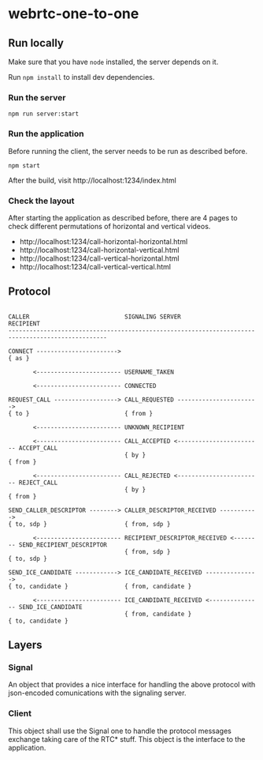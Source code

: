# webrtc-one-to-one

## Run locally

Make sure that you have `node` installed, the server depends on it.

Run `npm install` to install dev dependencies.

### Run the server

```
npm run server:start
```

### Run the application

Before running the client, the server needs to be run as described before.

```
npm start
```

After the build, visit http://localhost:1234/index.html

### Check the layout

After starting the application as described before, there are 4 pages to check
different permutations of horizontal and vertical videos.

- http://localhost:1234/call-horizontal-horizontal.html
- http://localhost:1234/call-horizontal-vertical.html
- http://localhost:1234/call-vertical-horizontal.html
- http://localhost:1234/call-vertical-vertical.html

## Protocol

```

CALLER                           SIGNALING SERVER                        RECIPIENT
--------------------------------------------------------------------------------------------------

CONNECT ----------------------->
{ as }

       <------------------------ USERNAME_TAKEN

       <------------------------ CONNECTED

REQUEST_CALL ------------------> CALL_REQUESTED ----------------------->
{ to }                           { from }

       <------------------------ UNKNOWN_RECIPIENT

       <------------------------ CALL_ACCEPTED <------------------------ ACCEPT_CALL
                                 { by }                                  { from }

       <------------------------ CALL_REJECTED <------------------------ REJECT_CALL
                                 { by }                                  { from }

SEND_CALLER_DESCRIPTOR --------> CALLER_DESCRIPTOR_RECEIVED ----------->
{ to, sdp }                      { from, sdp }

       <------------------------ RECIPIENT_DESCRIPTOR_RECEIVED <-------- SEND_RECIPIENT_DESCRIPTOR
                                 { from, sdp }                           { to, sdp }

SEND_ICE_CANDIDATE ------------> ICE_CANDIDATE_RECEIVED --------------->
{ to, candidate }                { from, candidate }

       <------------------------ ICE_CANDIDATE_RECEIVED <--------------- SEND_ICE_CANDIDATE
                                 { from, candidate }                     { to, candidate }

```

## Layers

### Signal

An object that provides a nice interface for handling the above protocol with
json-encoded comunications with the signaling server.

### Client

This object shall use the Signal one to handle the protocol messages exchange
taking care of the RTC* stuff. This object is the interface to the application.
